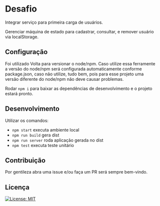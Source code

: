 # Desafio

Integrar serviço para primeira carga de usuários.

Gerenciar máquina de estado para cadastrar, consultar, e remover usuário via localStorage.

## Configuração

Foi utilizado Volta para versionar o node/npm. Caso utilize essa ferramente a versão do node/npm será configurada automaticamente conforme package.json, caso não utilize, tudo bem, pois para esse projeto uma versão diferente do node/npm não deve causar problemas.

Rodar `npm i` para baixar as dependências de desenvolvimento e o projeto estará pronto.

## Desenvolvimento

Utilizar os comandos:
- `npm start` executa ambiente local
- `npm run build` gera dist
- `npm run server` roda aplicação gerada no dist
- `npm test` executa teste unitário

## Contribuição

Por gentileza abra uma issue e/ou faça um PR será sempre bem-vindo.

## Licença

[![License: MIT](https://img.shields.io/badge/License-MIT-yellow.svg)](https://opensource.org/licenses/MIT)